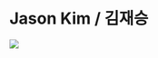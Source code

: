 **Jason Kim / 김재승**
========================
<img src="https://img.shields.io/badge/Python-3766AB?style=flat-square&logo=Python&logoColor=white"/></a>
